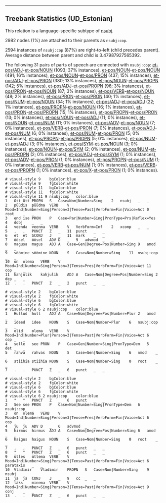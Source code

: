 

--------------------------------------------------------------------------------

## Treebank Statistics (UD_Estonian)

This relation is a language-specific subtype of [nsubj]().

2982 nodes (1%) are attached to their parents as `nsubj:cop`.

2594 instances of `nsubj:cop` (87%) are right-to-left (child precedes parent).
Average distance between parent and child is 3.47987927565392.

The following 31 pairs of parts of speech are connected with `nsubj:cop`: [et-pos/ADJ]()-[et-pos/NOUN]() (1093; 37% instances), [et-pos/NOUN]()-[et-pos/NOUN]() (491; 16% instances), [et-pos/NOUN]()-[et-pos/PRON]() (437; 15% instances), [et-pos/ADJ]()-[et-pos/PRON]() (380; 13% instances), [et-pos/NOUN]()-[et-pos/PROPN]() (142; 5% instances), [et-pos/ADJ]()-[et-pos/PROPN]() (96; 3% instances), [et-pos/PRON]()-[et-pos/NOUN]() (87; 3% instances), [et-pos/VERB]()-[et-pos/NOUN]() (48; 2% instances), [et-pos/PRON]()-[et-pos/PRON]() (40; 1% instances), [et-pos/NUM]()-[et-pos/NOUN]() (34; 1% instances), [et-pos/ADJ]()-[et-pos/ADJ]() (22; 1% instances), [et-pos/PROPN]()-[et-pos/NOUN]() (16; 1% instances), [et-pos/PRON]()-[et-pos/PROPN]() (15; 1% instances), [et-pos/PROPN]()-[et-pos/PRON]() (13; 0% instances), [et-pos/NOUN]()-[et-pos/ADJ]() (11; 0% instances), [et-pos/NOUN]()-[et-pos/NUM]() (11; 0% instances), [et-pos/ADV]()-[et-pos/NOUN]() (7; 0% instances), [et-pos/VERB]()-[et-pos/PRON]() (7; 0% instances), [et-pos/ADJ]()-[et-pos/NUM]() (6; 0% instances), [et-pos/NUM]()-[et-pos/PRON]() (5; 0% instances), [et-pos/PROPN]()-[et-pos/PROPN]() (5; 0% instances), [et-pos/NUM]()-[et-pos/ADJ]() (3; 0% instances), [et-pos/SYM]()-[et-pos/NOUN]() (3; 0% instances), [et-pos/NOUN]()-[et-pos/SYM]() (2; 0% instances), [et-pos/NUM]()-[et-pos/PROPN]() (2; 0% instances), [et-pos/ADJ]()-[et-pos/SYM]() (1; 0% instances), [et-pos/ADV]()-[et-pos/PRON]() (1; 0% instances), [et-pos/PROPN]()-[et-pos/NUM]() (1; 0% instances), [et-pos/VERB]()-[et-pos/NUM]() (1; 0% instances), [et-pos/VERB]()-[et-pos/PROPN]() (1; 0% instances), [et-pos/X]()-[et-pos/PRON]() (1; 0% instances).


~~~ conllu
# visual-style 9	bgColor:blue
# visual-style 9	fgColor:white
# visual-style 11	bgColor:blue
# visual-style 11	fgColor:white
# visual-style 11 9 nsubj:cop	color:blue
1	Ott	Ott	PROPN	S	Case=Nom|Number=Sing	2	nsubj	_	_
2	püüdis	püüdma	VERB	V	Mood=Ind|Number=Sing|Person=3|Tense=Past|VerbForm=Fin|Voice=Act	0	root	_	_
3	end	ise	PRON	P	Case=Par|Number=Sing|PronType=Prs|Reflex=Yes	4	dobj	_	_
4	veenda	veenma	VERB	V	VerbForm=Inf	2	xcomp	_	_
5	,	,	PUNCT	Z	_	11	punct	_	_
6	et	et	SCONJ	J	_	11	mark	_	_
7	öösel	öösel	ADV	D	_	9	advmod	_	_
8	magusa	magus	ADJ	A	Case=Gen|Degree=Pos|Number=Sing	9	amod	_	_
9	söömine	söömine	NOUN	S	Case=Nom|Number=Sing	11	nsubj:cop	_	_
10	on	olema	VERB	V	Mood=Ind|Number=Sing|Person=3|Tense=Pres|VerbForm=Fin|Voice=Act	11	cop	_	_
11	kahjulik	kahjulik	ADJ	A	Case=Nom|Degree=Pos|Number=Sing	2	dep	_	_
12	.	.	PUNCT	Z	_	2	punct	_	_

~~~


~~~ conllu
# visual-style 2	bgColor:blue
# visual-style 2	fgColor:white
# visual-style 6	bgColor:blue
# visual-style 6	fgColor:white
# visual-style 6 2 nsubj:cop	color:blue
1	Hullud	hull	ADJ	A	Case=Nom|Degree=Pos|Number=Plur	2	amod	_	_
2	ideed	idee	NOUN	S	Case=Nom|Number=Plur	6	nsubj:cop	_	_
3	olid	olema	VERB	V	Mood=Ind|Number=Plur|Person=3|Tense=Past|VerbForm=Fin|Voice=Act	6	cop	_	_
4	selle	see	PRON	P	Case=Gen|Number=Sing|PronType=Dem	5	det	_	_
5	rahva	rahvas	NOUN	S	Case=Gen|Number=Sing	6	nmod	_	_
6	stiihia	stiihia	NOUN	S	Case=Nom|Number=Sing	0	root	_	_
7	.	.	PUNCT	Z	_	6	punct	_	_

~~~


~~~ conllu
# visual-style 2	bgColor:blue
# visual-style 2	fgColor:white
# visual-style 6	bgColor:blue
# visual-style 6	fgColor:white
# visual-style 6 2 nsubj:cop	color:blue
1	"	"	PUNCT	Z	_	6	punct	_	_
2	See	see	PRON	P	Case=Nom|Number=Sing|PronType=Dem	6	nsubj:cop	_	_
3	on	olema	VERB	V	Mood=Ind|Number=Sing|Person=3|Tense=Pres|VerbForm=Fin|Voice=Act	6	cop	_	_
4	ju	ju	ADV	D	_	6	advmod	_	_
5	hirmus	hirmus	ADJ	A	Case=Nom|Degree=Pos|Number=Sing	6	amod	_	_
6	haigus	haigus	NOUN	S	Case=Nom|Number=Sing	0	root	_	_
7	,	,	PUNCT	Z	_	6	punct	_	_
8	"	"	PUNCT	Z	_	6	punct	_	_
9	ütles	ütlema	VERB	V	Mood=Ind|Number=Sing|Person=3|Tense=Past|VerbForm=Fin|Voice=Act	6	parataxis	_	_
10	Vladimir	Vladimir	PROPN	S	Case=Nom|Number=Sing	9	nsubj	_	_
11	ja	ja	CONJ	J	_	9	cc	_	_
12	läks	minema	VERB	V	Mood=Ind|Number=Sing|Person=3|Tense=Past|VerbForm=Fin|Voice=Act	9	conj	_	_
13	.	.	PUNCT	Z	_	6	punct	_	_

~~~



